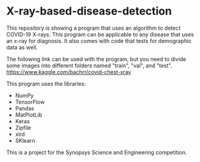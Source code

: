 # X-ray-based-disease-detection
This repository is showing a program that uses an algorithm to detect COVID-19 X-rays. This program can be applicable to any disease that uses an x-ray for diagnosis. It also comes with code that tests for demographic data as well.

The following link can be used with the program, but you need to divide some images into different folders named "train", "val", and "test".
https://www.kaggle.com/bachrr/covid-chest-xray

This program uses the libraries:
- NumPy
- TensorFlow
- Pandas
- MatPlotLib
- Keras
- Zipfile
- xlrd
- SKlearn

This is a project for the Synopsys Science and Engineering competition.
